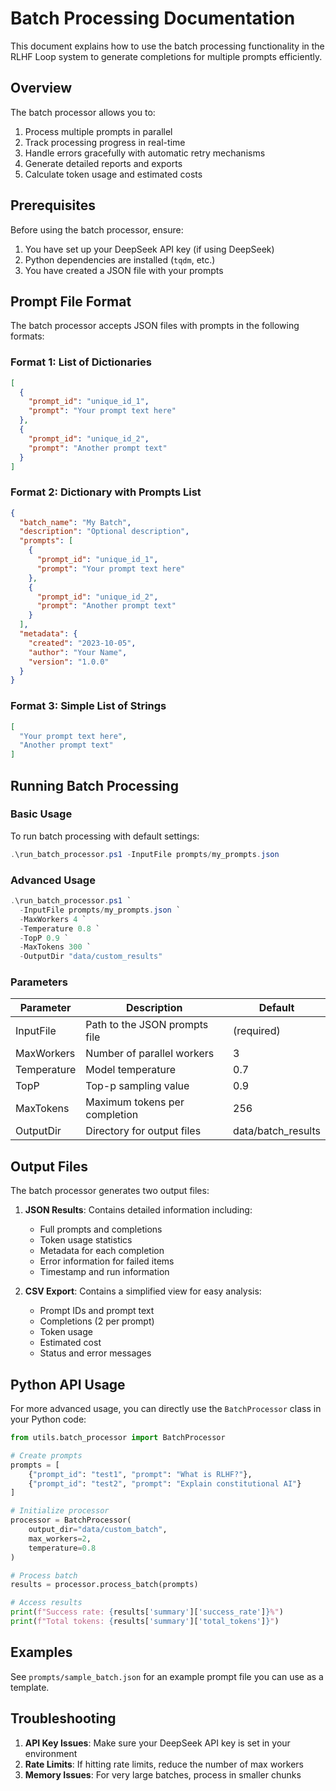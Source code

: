 # Batch Processing Documentation

This document explains how to use the batch processing functionality in the RLHF Loop system to generate completions for multiple prompts efficiently.

## Overview

The batch processor allows you to:

1. Process multiple prompts in parallel
2. Track processing progress in real-time
3. Handle errors gracefully with automatic retry mechanisms
4. Generate detailed reports and exports
5. Calculate token usage and estimated costs

## Prerequisites

Before using the batch processor, ensure:

1. You have set up your DeepSeek API key (if using DeepSeek)
2. Python dependencies are installed (`tqdm`, etc.)
3. You have created a JSON file with your prompts

## Prompt File Format

The batch processor accepts JSON files with prompts in the following formats:

### Format 1: List of Dictionaries

```json
[
  {
    "prompt_id": "unique_id_1",
    "prompt": "Your prompt text here"
  },
  {
    "prompt_id": "unique_id_2", 
    "prompt": "Another prompt text"
  }
]
```

### Format 2: Dictionary with Prompts List

```json
{
  "batch_name": "My Batch",
  "description": "Optional description",
  "prompts": [
    {
      "prompt_id": "unique_id_1",
      "prompt": "Your prompt text here"
    },
    {
      "prompt_id": "unique_id_2",
      "prompt": "Another prompt text" 
    }
  ],
  "metadata": {
    "created": "2023-10-05",
    "author": "Your Name",
    "version": "1.0.0"
  }
}
```

### Format 3: Simple List of Strings

```json
[
  "Your prompt text here",
  "Another prompt text"
]
```

## Running Batch Processing

### Basic Usage

To run batch processing with default settings:

```powershell
.\run_batch_processor.ps1 -InputFile prompts/my_prompts.json
```

### Advanced Usage

```powershell
.\run_batch_processor.ps1 `
  -InputFile prompts/my_prompts.json `
  -MaxWorkers 4 `
  -Temperature 0.8 `
  -TopP 0.9 `
  -MaxTokens 300 `
  -OutputDir "data/custom_results"
```

### Parameters

| Parameter | Description | Default |
|-----------|-------------|---------|
| InputFile | Path to the JSON prompts file | (required) |
| MaxWorkers | Number of parallel workers | 3 |
| Temperature | Model temperature | 0.7 |
| TopP | Top-p sampling value | 0.9 |
| MaxTokens | Maximum tokens per completion | 256 |
| OutputDir | Directory for output files | data/batch_results |

## Output Files

The batch processor generates two output files:

1. **JSON Results**: Contains detailed information including:
   - Full prompts and completions
   - Token usage statistics
   - Metadata for each completion
   - Error information for failed items
   - Timestamp and run information

2. **CSV Export**: Contains a simplified view for easy analysis:
   - Prompt IDs and prompt text
   - Completions (2 per prompt)
   - Token usage
   - Estimated cost
   - Status and error messages

## Python API Usage

For more advanced usage, you can directly use the `BatchProcessor` class in your Python code:

```python
from utils.batch_processor import BatchProcessor

# Create prompts
prompts = [
    {"prompt_id": "test1", "prompt": "What is RLHF?"},
    {"prompt_id": "test2", "prompt": "Explain constitutional AI"}
]

# Initialize processor
processor = BatchProcessor(
    output_dir="data/custom_batch",
    max_workers=2,
    temperature=0.8
)

# Process batch
results = processor.process_batch(prompts)

# Access results
print(f"Success rate: {results['summary']['success_rate']}%")
print(f"Total tokens: {results['summary']['total_tokens']}")
```

## Examples

See `prompts/sample_batch.json` for an example prompt file you can use as a template.

## Troubleshooting

1. **API Key Issues**: Make sure your DeepSeek API key is set in your environment
2. **Rate Limits**: If hitting rate limits, reduce the number of max workers
3. **Memory Issues**: For very large batches, process in smaller chunks 